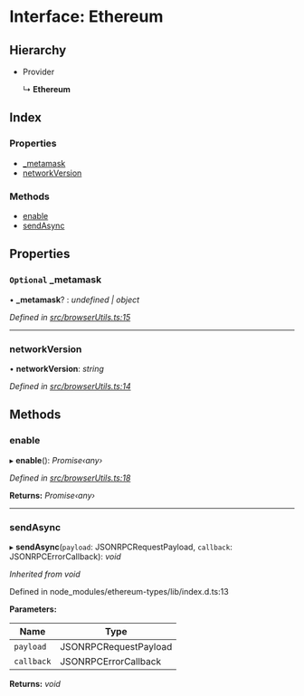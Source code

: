 # Interface: Ethereum

## Hierarchy

- Provider

  ↳ **Ethereum**

## Index

### Properties

- [\_metamask](_browserutils_.ethereum.md#optional-_metamask)
- [networkVersion](_browserutils_.ethereum.md#networkversion)

### Methods

- [enable](_browserutils_.ethereum.md#enable)
- [sendAsync](_browserutils_.ethereum.md#sendasync)

## Properties

### `Optional` \_metamask

• **\_metamask**? : _undefined | object_

_Defined in [src/browserUtils.ts:15](https://github.com/PolymathNetwork/polymath-sdk/blob/d34930f/src/browserUtils.ts#L15)_

---

### networkVersion

• **networkVersion**: _string_

_Defined in [src/browserUtils.ts:14](https://github.com/PolymathNetwork/polymath-sdk/blob/d34930f/src/browserUtils.ts#L14)_

## Methods

### enable

▸ **enable**(): _Promise‹any›_

_Defined in [src/browserUtils.ts:18](https://github.com/PolymathNetwork/polymath-sdk/blob/d34930f/src/browserUtils.ts#L18)_

**Returns:** _Promise‹any›_

---

### sendAsync

▸ **sendAsync**(`payload`: JSONRPCRequestPayload, `callback`: JSONRPCErrorCallback): _void_

_Inherited from void_

Defined in node_modules/ethereum-types/lib/index.d.ts:13

**Parameters:**

| Name       | Type                  |
| ---------- | --------------------- |
| `payload`  | JSONRPCRequestPayload |
| `callback` | JSONRPCErrorCallback  |

**Returns:** _void_
